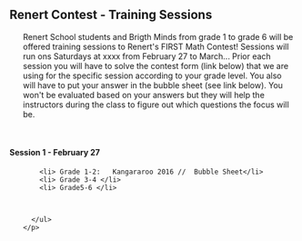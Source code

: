 <div class="row">
  <div class="column">
    <h2> Renert  Contest - Training Sessions </h2>
    <p>
      <ul>
         Renert School students and Brigth Minds from grade 1 to grade 6 will be offered training sessions to Renert's FIRST Math Contest! Sessions will run ons Saturdays at xxxx  from February 27 to March...
        Prior each session you will have to solve the contest form (link below) that we are using for the specific session according to your grade level. You also will have to put your answer in the bubble sheet (see link below). You won't be evaluated based on your answers but they will help the instructors during the class to figure out which questions the focus will be.
     
  </div>
  <br> 

  <div class="column">
    <h4>Session 1 - February 27 </h4>
    <p>
      <ul>
       
        <li> Grade 1-2:   Kangararoo 2016 //  Bubble Sheet</li> 
        <li> Grade 3-4 </li>
        <li> Grade5-6 </li>
       
   
  
      </ul> 
    </p>
  </div>
  
  


